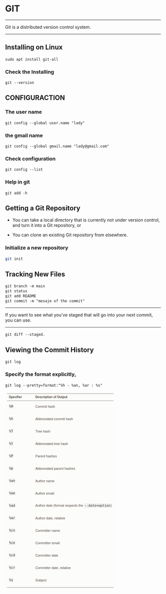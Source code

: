 # GIT

***
Git is a distributed version control system.
***


## Installing on Linux

```shell 
sudo apt install git-all
```


### Check the Installing


```shell
git --version
```


## CONFIGURACTION

### The user name


```shell 
git config --global user.name "lady"
```

### the gmail name

```shell 
git config --global gmail.name "lady@gmail.com"
```


### Check configuration


```
git config --list
```


### Help in git


```shell
git add -h
```

## Getting a Git Repository

- You can take a local directory that is currently not under version control, and turn it into a Git repository, or

- You can clone an existing Git repository from elsewhere.


### Initialize a new repository


```bash
git init
```


## Tracking New Files

```shell
git branch -m main
git status
git add README
git commit -m "mesaje of the commit"

```


***
If you want to see what you’ve staged that will go into your next commit, you can use.
***

```
git diff --staged. 
```



## Viewing the Commit History


```
git log
```

### Specify the format explicitly,


```
git log --pretty=format:"%h - %an, %ar : %s"
```



![Useful specifiers for git log --pretty=format](usefull.png)


